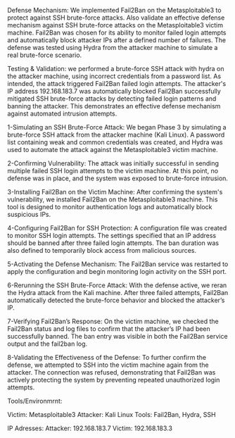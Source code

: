 Defense Mechanism:
We implemented Fail2Ban on the Metasploitable3 to protect against SSH brute-force attacks. 
Also validate an effective defense mechanism against SSH brute-force attacks on the Metasploitable3 victim machine. Fail2Ban was chosen for its ability to monitor failed login attempts and automatically block attacker IPs after a defined number of failures. The defense was tested using Hydra from the attacker machine to simulate a real brute-force scenario.

Testing & Validation:
we performed a brute-force SSH attack with hydra on the attacker machine, using incorrect credentials from a password list. As intended, the attack triggered Fail2Ban failed login attempts. The attacker's IP address 192.168.183.7 was automatically blocked
Fail2Ban successfully mitigated SSH brute-force attacks by detecting failed login patterns and banning the attacker. This demonstrates an effective defense mechanism against automated intrusion attempts.



1-Simulating an SSH Brute-Force Attack:
We began Phase 3 by simulating a brute-force SSH attack from the attacker machine (Kali Linux). A password list containing weak and common credentials was created, and Hydra was used to automate the attack against the Metasploitable3 victim machine.

2-Confirming Vulnerability:
The attack was initially successful in sending multiple failed SSH login attempts to the victim machine. At this point, no defense was in place, and the system was exposed to brute-force intrusion.

3-Installing Fail2Ban on the Victim Machine:
After confirming the system's vulnerability, we installed Fail2Ban on the Metasploitable3 machine. This tool is designed to monitor authentication logs and automatically block suspicious IPs.

4-Configuring Fail2Ban for SSH Protection:
A configuration file was created to monitor SSH login attempts. The settings specified that an IP address should be banned after three failed login attempts. The ban duration was also defined to temporarily block access from malicious sources.

5-Activating the Defense Mechanism:
The Fail2Ban service was restarted to apply the configuration and begin monitoring login activity on the SSH port.

6-Rerunning the SSH Brute-Force Attack:
With the defense active, we reran the Hydra attack from the Kali machine. After three failed attempts, Fail2Ban automatically detected the brute-force behavior and blocked the attacker’s IP.

7-Verifying Fail2Ban’s Response:
On the victim machine, we checked the Fail2Ban status and log files to confirm that the attacker’s IP had been successfully banned. The ban entry was visible in both the Fail2Ban service output and the fail2ban log.

8-Validating the Effectiveness of the Defense:
To further confirm the defense, we attempted to SSH into the victim machine again from the attacker. The connection was refused, demonstrating that Fail2Ban was actively protecting the system by preventing repeated unauthorized login attempts.


Tools/Environmrnt:

Victim: Metasploitable3
Attacker: Kali Linux
Tools: Fail2Ban, Hydra, SSH

IP Adresses:
Attacker: 192.168.183.7
Victim: 192.168.183.3
